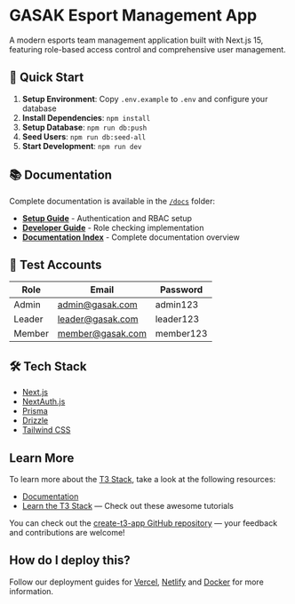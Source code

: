 # GASAK Esport Management App

A modern esports team management application built with Next.js 15, featuring role-based access control and comprehensive user management.

## 🚀 Quick Start

1. **Setup Environment**: Copy `.env.example` to `.env` and configure your database
2. **Install Dependencies**: `npm install`
3. **Setup Database**: `npm run db:push`
4. **Seed Users**: `npm run db:seed-all`
5. **Start Development**: `npm run dev`

## 📚 Documentation

Complete documentation is available in the [`/docs`](./docs/) folder:

- **[Setup Guide](./docs/RBAC_README.md)** - Authentication and RBAC setup
- **[Developer Guide](./docs/ROLE_CHECKING_GUIDE.md)** - Role checking implementation
- **[Documentation Index](./docs/README.md)** - Complete documentation overview

## 🔐 Test Accounts

| Role   | Email            | Password  |
| ------ | ---------------- | --------- |
| Admin  | admin@gasak.com  | admin123  |
| Leader | leader@gasak.com | leader123 |
| Member | member@gasak.com | member123 |

## 🛠️ Tech Stack

- [Next.js](https://nextjs.org)
- [NextAuth.js](https://next-auth.js.org)
- [Prisma](https://prisma.io)
- [Drizzle](https://orm.drizzle.team)
- [Tailwind CSS](https://tailwindcss.com)

## Learn More

To learn more about the [T3 Stack](https://create.t3.gg/), take a look at the following resources:

- [Documentation](https://create.t3.gg/)
- [Learn the T3 Stack](https://create.t3.gg/en/faq#what-learning-resources-are-currently-available) — Check out these awesome tutorials

You can check out the [create-t3-app GitHub repository](https://github.com/t3-oss/create-t3-app) — your feedback and contributions are welcome!

## How do I deploy this?

Follow our deployment guides for [Vercel](https://create.t3.gg/en/deployment/vercel), [Netlify](https://create.t3.gg/en/deployment/netlify) and [Docker](https://create.t3.gg/en/deployment/docker) for more information.
